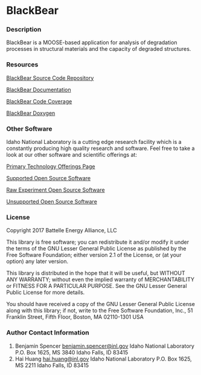 BlackBear
=====

### Description
BlackBear is a MOOSE-based application for analysis of degradation processes in structural materials and the capacity of degraded structures.

### Resources
[BlackBear Source Code Repository](https://github.com/idaholab/blackbear)

[BlackBear Documentation](http://mooseframework.org/docs/blackbear/site/)

[BlackBear Code Coverage](http://mooseframework.org/docs/coverage/BLACKBEAR/coverage/)

[BlackBear Doxygen](http://mooseframework.org/docs/blackbear/docs/)

### Other Software
Idaho National Laboratory is a cutting edge research facility which is a constantly producing high quality research and software. Feel free to take a look at our other software and scientific offerings at:

[Primary Technology Offerings Page](https://www.inl.gov/inl-initiatives/technology-deployment)

[Supported Open Source Software](https://github.com/idaholab)

[Raw Experiment Open Source Software](https://github.com/IdahoLabResearch)

[Unsupported Open Source Software](https://github.com/IdahoLabCuttingBoard)

### License
Copyright 2017 Battelle Energy Alliance, LLC

This library is free software; you can redistribute it and/or
modify it under the terms of the GNU Lesser General Public
License as published by the Free Software Foundation; either
version 2.1 of the License, or (at your option) any later version.

This library is distributed in the hope that it will be useful,
but WITHOUT ANY WARRANTY; without even the implied warranty of
MERCHANTABILITY or FITNESS FOR A PARTICULAR PURPOSE.  See the GNU
Lesser General Public License for more details.

You should have received a copy of the GNU Lesser General Public
License along with this library; if not, write to the Free Software
Foundation, Inc., 51 Franklin Street, Fifth Floor, Boston, MA  02110-1301  USA

### Author Contact Information
1. Benjamin Spencer
   benjamin.spencer@inl.gov
   Idaho National Laboratory
   P.O. Box 1625, MS 3840
   Idaho Falls, ID 83415
2. Hai Huang
   hai.huang@inl.gov
   Idaho National Laboratory
   P.O. Box 1625, MS 2211
   Idaho Falls, ID 83415
